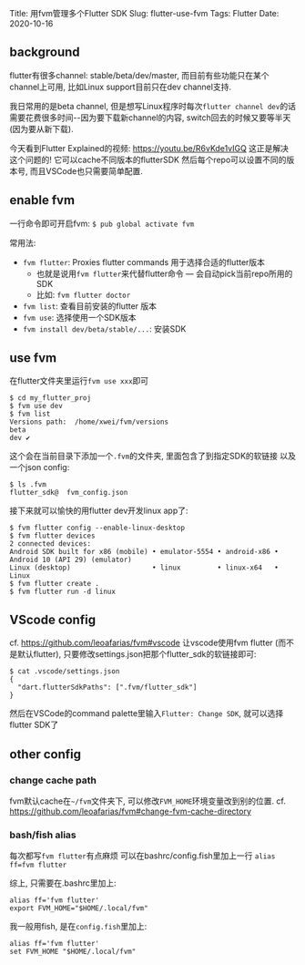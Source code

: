Title: 用fvm管理多个Flutter SDK
Slug: flutter-use-fvm
Tags: Flutter
Date: 2020-10-16

background
----------

flutter有很多channel: stable/beta/dev/master, 而目前有些功能只在某个channel上可用, 比如Linux support目前只在dev channel支持.

我日常用的是beta channel, 但是想写Linux程序时每次``flutter channel dev``的话 需要花费很多时间--因为要下载新channel的内容, switch回去的时候又要等半天(因为要从新下载).

今天看到Flutter Explained的视频: <https://youtu.be/R6vKde1vIGQ> 这正是解决这个问题的! 它可以cache不同版本的flutterSDK 然后每个repo可以设置不同的版本号, 而且VSCode也只需要简单配置.

enable fvm
----------

一行命令即可开启fvm:
``$ pub global activate fvm``

常用法:

* ``fvm flutter``: Proxies flutter commands 用于选择合适的flutter版本
	* 也就是说用``fvm flutter``来代替flutter命令 — 会自动pick当前repo所用的SDK
	* 比如: ``fvm flutter doctor``
* ``fvm list``: 查看目前安装的flutter 版本
* ``fvm use``: 选择使用一个SDK版本
* ``fvm install dev/beta/stable/...``: 安装SDK 


use fvm
-------

在flutter文件夹里运行``fvm use xxx``即可

	$ cd my_flutter_proj
	$ fvm use dev
	$ fvm list
	Versions path:  /home/xwei/fvm/versions
	beta
	dev ✔

这个会在当前目录下添加一个``.fvm``的文件夹, 里面包含了到指定SDK的软链接 以及一个json config:

	$ ls .fvm
	flutter_sdk@  fvm_config.json

接下来就可以愉快的用flutter dev开发linux app了:

	$ fvm flutter config --enable-linux-desktop
	$ fvm flutter devices
	2 connected devices:
	Android SDK built for x86 (mobile) • emulator-5554 • android-x86 • Android 10 (API 29) (emulator)
	Linux (desktop)                    • linux         • linux-x64   • Linux
	$ fvm flutter create .
	$ fvm flutter run -d linux

VScode config
-------------

cf. <https://github.com/leoafarias/fvm#vscode>
让vscode使用fvm flutter (而不是默认flutter), 只要修改settings.json把那个flutter_sdk的软链接即可:

	$ cat .vscode/settings.json 
	{
	  "dart.flutterSdkPaths": [".fvm/flutter_sdk"]
	}

然后在VSCode的command palette里输入``Flutter: Change SDK``, 就可以选择flutter SDK了

other config
------------

### change cache path
fvm默认cache在``~/fvm``文件夹下, 可以修改``FVM_HOME``环境变量改到别的位置.
cf. <https://github.com/leoafarias/fvm#change-fvm-cache-directory>

### bash/fish alias
每次都写`fvm flutter`有点麻烦 可以在bashrc/config.fish里加上一行 ``alias ff=fvm flutter``

综上, 只需要在.bashrc里加上:

	alias ff='fvm flutter'
	export FVM_HOME="$HOME/.local/fvm"

我一般用fish, 是在``config.fish``里加上:

	alias ff='fvm flutter'
	set FVM_HOME "$HOME/.local/fvm"
